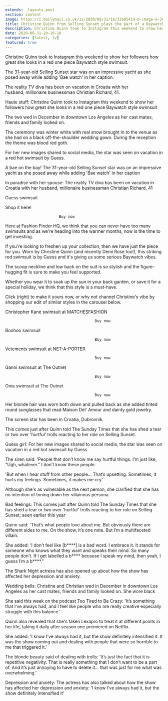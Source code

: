 ```yaml
---
extends: _layouts.post
section: content
image: https://i.dailymail.co.uk/1s/2020/08/31/16/32605414-0-image-a-30_1598886201643.jpg 
title: Christine Quinn from Selling Sunset plays the part of a Baywatch beauty 
description: Christine Quinn took to Instagram this weekend to show her followers how great she looks in a red one piece Baywatch style swimsuit. The 31-year-old Selling Sunset star was on an impressive yacht. 
date: 2020-08-31-20-10-18 
categories: [latest, tv] 
featured: true 
--- 
```

Christine Quinn took to Instagram this weekend to show her followers how great she looks in a red one piece Baywatch style swimsuit.

The 31-year-old Selling Sunset star was on an impressive yacht as she posed away while adding 'Bae watch' in her caption.

The reality TV diva has been on vacation in Croatia with her husband, millionaire businessman Christian Richard, 41.

Haute stuff: Christine Quinn took to Instagram this weekend to show her followers how great she looks in a red one piece Baywatch style swimsuit

The two wed in December in downtown Los Angeles as her cast mates, friends and family looked on.

The ceremony was winter white with real snow brought in to the venue as she had on a black off-the-shoulder wedding gown. During the reception the theme was blood red goth. 

For her new images shared to social media, the star was seen on vacation in a red hot swimsuit by Guess.

A bae on the bay! The 31-year-old Selling Sunset star was on an impressive yacht as she posed away while adding 'Bae watch' in her caption

In paradise with her spouse: The reality TV diva has been on vacation in Croatia with her husband, millionaire businessman Christian Richard, 41


                        
                    


                        
                            
                        
                    

Guess swimsuit

Shop it here!


                            Buy now
                        

Here at Fashion Finder HQ, we think that you can never have too many swimsuits and as we're heading into the warmer months, now is the time to get investing.

If you're looking to freshen up your collection, then we have just the piece for you. Worn by Christine Quinn (and recently Demi Rose too!), this striking red swimsuit is by Guess and it's giving us some serious Baywatch vibes.

The scoop neckline and low back on the suit is so stylish and the figure-hugging fit is sure to make you feel supported.

Whether you wear it to soak up the sun in your back garden, or save it for a special holiday, we think that this style is a must-have.

Click (right) to make it yours now, or why not channel Christine's vibe by shopping our edit of similar styles in the carousel below.

Christopher Kane swimsuit at MATCHESFASHION


                                            Buy now
                                        

Boohoo swimsuit


                                            Buy now
                                        

Vetements swimsuit at NET-A-PORTER


                                            Buy now
                                        

Ganni swimsuit at The Outnet


                                            Buy now
                                        

Onia swimsuit at The Outnet


                                            Buy now
                                        

Her blonde hair was worn both down and pulled back as she added tinted round sunglasses that read Maison Del' Amour and dainty gold jewelry.

The screen star has been in Croatia, Dubrovnik.

This comes just after Quinn told The Sunday Times that she has shed a tear or two over 'hurtful' trolls reacting to her role on Selling Sunset.

Guess girl: For her new images shared to social media, the star was seen on vacation in a red hot swimsuit by Guess

The siren said: 'People that don’t know me say hurtful things. I’m just like, "Ugh, whatever." I don’t know these people. 

'But when I hear stuff from other people… That’s upsetting. Sometimes, it hurts my feelings. Sometimes, it makes me cry.'

Although she's as vulnerable as the next person, she clarified that she has no intention of toning down her villainous persona.

Bad feelings: This comes just after Quinn told The Sunday Times that she has shed a tear or two over 'hurtful' trolls reacting to her role on Selling Sunset; seen earlier this year

Quinn said: 'That’s what people love about me. But obviously there are different sides to me. On the show, it’s one note. But I’m a multifaceted villain.

She added: 'I don’t feel like [b****] is a bad word. I embrace it. It stands for someone who knows what they want and speaks their mind. So many people don’t. If I get labelled a b**** because I speak my mind, then yeah, I guess I’m a b****.”   

The Shark Night actress has also opened up about how the show has affected her depression and anxiety.

Wedding bells: Christine and Christian wed in December in downtown Los Angeles as her cast mates, friends and family looked on. She wore black

She said this week on the podcast Too Tired to Be Crazy: 'It’s something that I’ve always had, and I feel like people who are really creative especially struggle with this balance.'

Quinn also revealed that she's taken Lexapro to treat it at different points in her life, taking it daily after season one premiered on Netflix.

She added: 'I know I’ve always had it, but the show definitely intensified it. It was the show coming out and dealing with people that were so horrible to me that triggered it.'

The blonde beauty said of dealing with trolls: 'It’s just the fact that it is repetitive negativity. That is really something that I don’t want to be a part of. And it’s just annoying to have to delete it... that was just for me what was overwhelming.'     

Depression and anxiety: The actress has also talked about how the show has affected her depression and anxiety: 'I know I’ve always had it, but the show definitely intensified it'

